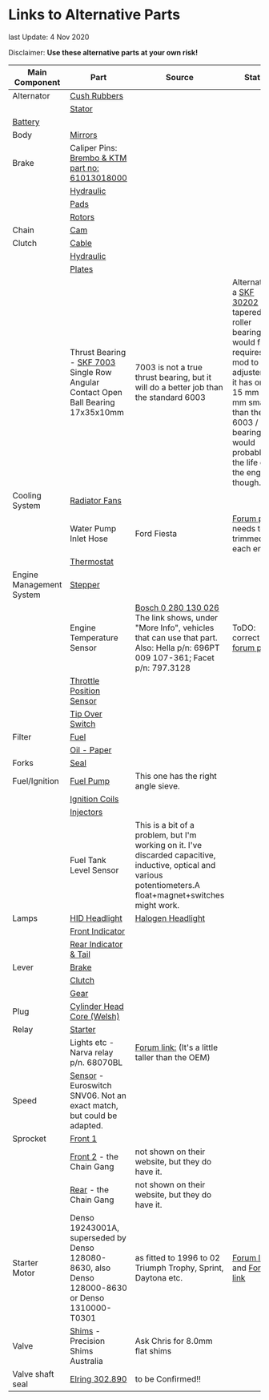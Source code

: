 # Links to Alternative Parts

last Update: 4 Nov 2020

Disclaimer: **Use these alternative parts at your own risk!**

| Main  Component | Part | Source  |  Status   |
| --- | --- | --- | --- |
| Alternator | [Cush Rubbers](../../09_Electrical/08_Alternator/Alternator.html) |
|     | [Stator](../../09_Electrical/08_Alternator/Alternator.html) |
| [Battery](../../09_Electrical/04_Battery/Battery.html) |
| Body | [Mirrors](../../04_Body/04_Mirrors/Mirrors.html#AltMirrors) |
| Brake | Caliper Pins: [Brembo & KTM part no: 61013018000](http://www.ebay.co.uk/itm/260716877045) |
|     | [Hydraulic](http://www.maniacmotors.de/benelli/exclusiv_sonstiges.htm) |
|     | [Pads](../../03_Maintenance/21_BrakePads/BrakePads.html) |
|     | [Rotors](../../07_Frame/03_Brakes/Rotors.html) |
| Chain | [Cam](../../05_Engine/01_Camshaft/04_Tensioner/TensionerStats.html) |
| Clutch | [Cable](../../05_Engine/08_Clutch/ClutchCableInner.html) |
|     | [Hydraulic](../../05_Engine/08_Clutch/HydraulicConversion.html) |
|     | [Plates](ClutchPlates.html) |
|     | Thrust Bearing - [SKF 7003](https://www.skf.com/au/products/super-precision-bearings/angular-contact-ball-bearings/productid-7003%20ACD%2FP4AH) Single Row Angular Contact Open Ball Bearing 17x35x10mm | 7003 is not a true thrust bearing, but it will do a better job than the standard 6003 | Alternatively, a [SKF 30202](https://www.skf.com/au/products/rolling-bearings/roller-bearings/tapered-roller-bearings/single-row-tapered-roller-bearings/productid-30202) is a tapered roller bearing that would fit, but requires a mod to the adjuster, as it has only a 15 mm ID, 2 mm smaller than the 6003 / 7003 bearings. It would probably last the life of the engine though. |
| Cooling System | [Radiator Fans](../../06_Cooling/01_Radiator/RadFans.html) |
|     | Water Pump Inlet Hose |Ford Fiesta  | [Forum post](http://www.benelliforum.com/forum/tornado-tre/17671-tornado-minor-mods-progress-re-assembly.html#post167819) needs to be trimmed at each end |
|     | [Thermostat](../../06_Cooling/03_Thermostat/AltThermostat.html) |
| Engine Management System | [Stepper](../../08_FuelIgnition/01_EMS_Sensors/Stepper.html) |
|     | Engine Temperature Sensor | [Bosch 0 280 130 026](http://au.bosch-automotive-shop.com/en/products/details/-/productdetails/0280130026/temperature-sensor-%2528coolant%2529-0280130026) The link shows, under "More Info", vehicles that can use that part.  Also: Hella p/n: 696PT 009 107-361; Facet p/n: 797.3128   |ToDO: correct link!  [forum post](http://www.benelliforum.com/forum/benelli-technical/17793-temperatur-sensor-alternative.html#post168702) |
|     | [Throttle Position Sensor](../../08_FuelIgnition/01_EMS_Sensors/ThrottlePosition.html) |
|     | [Tip Over Switch](../../08_FuelIgnition/01_EMS_Sensors/TipOverSwitch.html) |
| Filter | [Fuel](../../08_FuelIgnition/05_FuelFilter/FuelFilter.html) |
|     | [Oil - Paper](../../03_Maintenance/12_OilAndFilter/RycoFilter.html) |
| Forks | [Seal](../../07_Frame/04_Suspension/01_Forks/Forks.html) |
| Fuel/Ignition | [Fuel Pump](http://www.aliexpress.com/item/New-Intank-EFI-Fuel-Pump-for-Benelli-Tornado-Naked-Tre-1130-Sport-Evo-2004-2008/1935011577.html?shortkey=E322U3iy&addresstype=600) | This one has the right angle sieve. |
|     | [Ignition Coils](../../08_FuelIgnition/02_IgnitionAndInjection/AlternativeCoils.html#alternative_coils) |
|     | [Injectors](../../08_FuelIgnition/02_IgnitionAndInjection/AlternativeInjectors.html) |
|     | Fuel Tank Level Sensor | This is a bit of a problem, but I'm working on it.  I've discarded capacitive, inductive, optical and various potentiometers.A float+magnet+switches might work. |
| Lamps | [HID Headlight](../../09_Electrical/17_FrontLights/HID.html) | [Halogen Headlight](../../03_Maintenance/37_FrontLights/FrontLamps.html) |
|     | [Front Indicator](../../03_Maintenance/37_FrontLights/FrontLamps.html#front_indicator) |
|     | [Rear Indicator & Tail](../../03_Maintenance/39_RearLights/RearLamps.html) |
| Lever | [Brake](../../03_Maintenance/05_Levers/Levers.html) |
|     | [Clutch](../../03_Maintenance/05_Levers/Levers.html) |
|     | [Gear](../../03_Maintenance/05_Levers/Levers.html) |
| Plug | [Cylinder Head Core (Welsh)](../../06_Cooling/CorePlugs.html) |
| Relay | [Starter](../../09_Electrical/07_StarterMotor/StarterRelay.html) |
|     | Lights etc - Narva relay p/n. 68070BL | [Forum link:](http://www.benelliforum.com/forum/trek/12314-no-head-light-low-beam-2.html#post117588) (It's a little taller than the OEM) |
| Speed | [Sensor](http://www.euroswitch.it/ita/prodotti/sensori_di_velocita/sensori_di_velocita) \- Euroswitch SNV06. Not an exact match, but could be adapted. |
| Sprocket | [Front 1](../../07_Frame/12_FinalDrive/FrontSprocket.html) |
|     | [Front 2](http://www.chaingangchainsandsprockets.com.au) \- the Chain Gang | not shown on their website, but they do have it. |
|     | [Rear](http://www.chaingangchainsandsprockets.com.au) \- the Chain Gang | not shown on their website, but they do have it. |
| Starter Motor | Denso 19243001A, superseded by Denso 128080-8630, also Denso 128000-8630 or Denso 1310000-T0301 |  as fitted to 1996 to 02 Triumph Trophy, Sprint, Daytona etc. | [Forum link](http://www.benelliforum.com/forum/general-benelli-discussion/12768-tnt-1130-problem.html#post122082) and [Forum link](https://www.benelliforum.com/forum/tnt/29281-tnt899_new-starter.html#post244651) |
| Valve | [Shims](http://www.precisionshims.com.au) \- Precision Shims Australia | Ask Chris for 8.0mm flat shims |
| Valve shaft seal|  [Elring 302.890](https://web.tecalliance.net/elring/en/parts/10/302.890/detail?targetCountry=GB&articleCountry=GB) | to be Confirmed!! |
